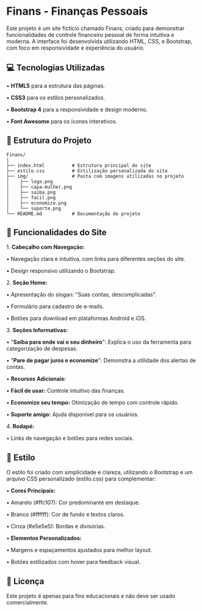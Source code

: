<h1>Finans - Finanças Pessoais</h1>

<p>Este projeto é um site fictício chamado Finans, criado para demonstrar funcionalidades de controle financeiro pessoal de forma intuitiva e moderna. 
  A interface foi desenvolvida utilizando HTML, CSS, e Bootstrap, com foco em responsividade e experiência do usuário.
</p>

<h2>💻 Tecnologias Utilizadas
</h2>
  
<p>• <b>HTML5</b> para a estrutura das páginas.</p>
<p>• <b>CSS3</b> para os estilos personalizados.</p>
<p>• <b>Bootstrap 4</b> para a responsividade e design moderno.</p>
<p>• <b>Font Awesome</b> para os ícones interativos.
</p>


<h2>📂 Estrutura do Projeto</h2>

```
Finans/
│
├── index.html          # Estrutura principal do site
├── estilo.css          # Estilização personalizada do site
├── img/                # Pasta com imagens utilizadas no projeto
│    ├── logo.png
│    ├── capa-mulher.png
│    ├── saiba.png
│    ├── facil.png
│    ├── economize.png
│    └── suporte.png
└── README.md           # Documentação do projeto

```


<h2>🌟 Funcionalidades do Site </h2>
<p>1. <b>Cabeçalho com Navegação:</b></p>
<p>• Navegação clara e intuitiva, com links para diferentes seções do site.</p>
<p>• Design responsivo utilizando o Bootstrap.</p>

<p>2. <b>Seção Home:</b></p>
<p>• Apresentação do slogan: "Suas contas, descomplicadas".
</p>
<p>• Formulário para cadastro de e-mails.
</p>
<p>• Botões para download em plataformas Android e iOS.
</p>

<p>3. <b>Seções Informativas:</b></p>
<p>• "<b>Saiba para onde vai o seu dinheiro</b>": Explica o uso da ferramenta para categorização de despesas.</p>
<p>• "<b>Pare de pagar juros e economize</b>": Demonstra a utilidade dos alertas de contas.</p>

<p>• <b>Recursos Adicionais:
</b></p>

<p>• <b>Fácil de usar:</b> Controle intuitivo das finanças.</p>
<p>• <b>Economize seu tempo:</b> Otimização de tempo com controle rápido.</p>
<p>• <b>Suporte amigo:</b> Ajuda disponível para os usuários.
</p>


<p>4. <b>Rodapé:</b></p>

<p>• Links de navegação e botões para redes sociais.
</p>


<h2>🎨 Estilo</h2>
<p>O estilo foi criado com simplicidade e clareza, utilizando o Bootstrap e um arquivo CSS personalizado (estilo.css) para complementar:</p>
<p>• <b>Cores Principais:</b></p>
<p>• Amarelo (#ffc107): Cor predominante em destaque.
</p>
<p>• Branco (#ffffff): Cor de fundo e textos claros.
</p>
<p>• Cinza (#e5e5e5): Bordas e divisórias.
</p>

<p>• <b>Elementos Personalizados:</b></p>
<p>• Margens e espaçamentos ajustados para melhor layout.
</p>
<p>• Botões estilizados com hover para feedback visual.
</p>

<h2>📜 Licença
</h2>
<p>Este projeto é apenas para fins educacionais e não deve ser usado comercialmente.</p>











